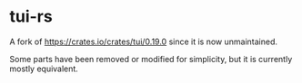 # tui-rs

A fork of https://crates.io/crates/tui/0.19.0 since it is now unmaintained.

Some parts have been removed or modified for simplicity, but it is currently mostly equivalent.
